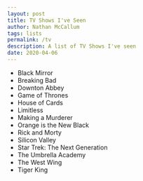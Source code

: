 ```yaml
---
layout: post
title: TV Shows I've Seen
author: Nathan McCallum
tags: lists
permalink: /tv
description: A list of TV Shows I've seen
date: 2020-04-06
---
```


- Black Mirror
- Breaking Bad
- Downton Abbey
- Game of Thrones
- House of Cards
- Limitless
- Making a Murderer
- Orange is the New Black
- Rick and Morty
- Silicon Valley
- Star Trek: The Next Generation
- The Umbrella Academy
- The West Wing
- Tiger King
